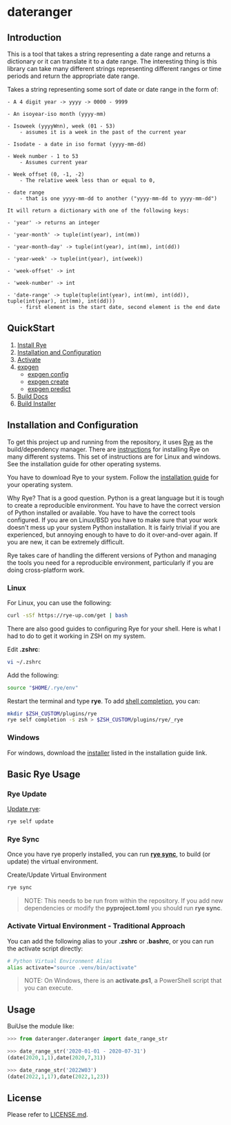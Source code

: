 # dateranger

## Introduction

This is a tool that takes a string representing a date range and returns a dictionary or it can translate it to a date range. The interesting thing is this library can take many different strings representing different ranges or time periods and return the appropriate date range.

Takes a string representing some sort of date or date range in the form of:

    - A 4 digit year -> yyyy -> 0000 - 9999

    - An isoyear-iso month (yyyy-mm)

    - Isoweek (yyyyWnn), week (01 - 53)
        - assumes it is a week in the past of the current year

    - Isodate - a date in iso format (yyyy-mm-dd)

    - Week number - 1 to 53
        - Assumes current year

    - Week offset (0, -1, -2)
        - The relative week less than or equal to 0,

    - date range
        - that is one yyyy-mm-dd to another ("yyyy-mm-dd to yyyy-mm-dd")

    It will return a dictionary with one of the following keys:

    - 'year' -> returns an integer

    - 'year-month' -> tuple(int(year), int(mm))

    - 'year-month-day' -> tuple(int(year), int(mm), int(dd))

    - 'year-week' -> tuple(int(year), int(week))

    - 'week-offset' -> int

    - 'week-number' -> int

    - 'date-range' -> tuple(tuple(int(year), int(mm), int(dd)), tuple(int(year), int(mm), int(dd)))
        - first element is the start date, second element is the end date

## QuickStart

1. [Install Rye](#installation-and-configuration)
2. [Installation and Configuration](#rye-sync)
3. [Activate](#activate-virtual-environment---traditional-approach)
4. [expgen](#experiment-generator-usage)
    - [expgen config](#config)
    - [expgen create](#create)
    - [expgen predict](#predict)
5. [Build Docs](#build-docs)
6. [Build Installer](#build-installer)


## Installation and Configuration

To get this project up and running from the repository, it uses [Rye](https://rye-up.com) as the build/dependency manager. There are [instructions](https://rye-up.com/guide/installation/) for installing Rye on many different systems. This set of instructions are for Linux and windows. See the installation guide for other operating systems.

You have to download Rye to your system. Follow the [installation guide](https://rye-up.com/guide/installation/) for your operating system.

Why Rye? That is a good question. Python is a great language but it is tough to create a reproducible environment. You have to have the correct version of Python installed or available. You have to have the correct tools configured. If you are on Linux/BSD you have to make sure that your work doesn't mess up your system Python installation. It is fairly trivial if you are experienced, but annoying enough to have to do it over-and-over again. If you are new, it can be extremely difficult.

Rye takes care of handling the different versions of Python and managing the tools you need for a reproducible environment, particularly if you are doing cross-platform work.

### Linux

For Linux, you can use the following:

```bash
curl -sSf https://rye-up.com/get | bash
```

There are also good guides to configuring Rye for your shell. Here is what I had to do to get it working in ZSH on my system.

Edit **.zshrc**:

```bash
vi ~/.zshrc
```

Add the following:

```bash
source "$HOME/.rye/env"
```

Restart the terminal and type **rye**. To add [shell completion](https://rye-up.com/guide/installation/#shell-completion), you can:

```bash
mkdir $ZSH_CUSTOM/plugins/rye
rye self completion -s zsh > $ZSH_CUSTOM/plugins/rye/_rye
```

### Windows

For windows, download the [installer](https://github.com/mitsuhiko/rye/releases/latest/download/rye-x86_64-windows.exe) listed in the installation guide link.

## Basic Rye Usage

### Rye Update

[Update rye](https://rye-up.com/guide/installation/#updating-rye):

```bash
rye self update
```

### Rye Sync

Once you have rye properly installed, you can run [**rye sync**](https://rye-up.com/guide/commands/sync/), to build (or update) the virtual environment.

Create/Update Virtual Environment

```bash
rye sync
```

> NOTE: This needs to be run from within the repository. If you add new dependencies or modify the **pyproject.toml** you should run **rye sync**.

### Activate Virtual Environment - Traditional Approach

You can add the following alias to your **.zshrc** or **.bashrc**, or you can run the activate script directly:

```bash
# Python Virtual Environment Alias
alias activate="source .venv/bin/activate"
```

>NOTE: On Windows, there is an **activate.ps1**, a PowerShell script that you can execute.

## Usage

BuiUse the module like:

```python
>>> from dateranger.dateranger import date_range_str

>>> date_range_str('2020-01-01 - 2020-07-31')
(date(2020,1,1),date(2020,7,31))

>>> date_range_str('2022W03')
(date(2022,1,17),date(2022,1,23))
```

## License

Please refer to [LICENSE.md](LICENSE.md).

